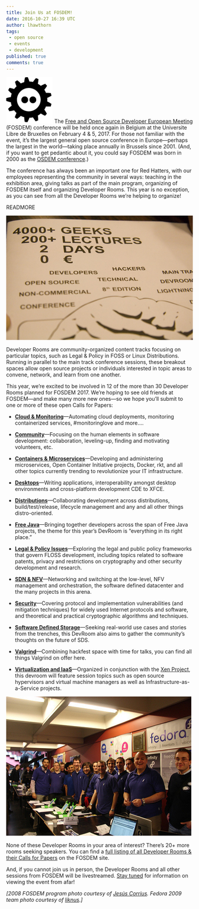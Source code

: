 ```yaml
---
title: Join Us at FOSDEM!
date: 2016-10-27 16:39 UTC
author: lhawthorn
tags:
 - open source
 - events
 - development
published: true
comments: true
---
```

![fosdem Logo](/images/blog/fosdem2015.png) The [Free and Open Source Developer European Meeting](http://fosdem.org) (FOSDEM) conference will be held once again in Belgium at the Universite Libre de Bruxelles on February 4 & 5, 2017. For those not familiar with the event, it’s the largest general open source conference in Europe&mdash;perhaps the largest in the world&mdash;taking place annually in Brussels since 2001. (And, if you want to get pedantic about it, you could say FOSDEM was born in 2000 as the [OSDEM conference](https://fosdem.org/2017/about/).)

The conference has always been an important one for Red Hatters, with our employees representing the community in several ways:  teaching in the exhibition area, giving talks as part of the main program, organizing of FOSDEM itself and organizing Developer Rooms. This year is no exception, as you can see from all the Developer Rooms we’re helping to organize!

READMORE

![fosdem program](/images/blog/fosdemprogram.jpg)

Developer Rooms are community-organized content tracks focusing on particular topics, such as Legal & Policy in FOSS or Linux Distributions. Running in parallel to the main track conference sessions, these breakout spaces allow open source projects or individuals interested in topic areas to convene, network, and learn from one another.

This year, we’re excited to be involved in 12 of the more than 30 Developer Rooms planned for FOSDEM 2017.  We’re hoping to see old friends at FOSDEM&mdash;and make many more new ones&mdash;so we hope you’ll submit to one or more of these open Calls for Papers:

* **[Cloud & Monitoring](https://lists.fosdem.org/pipermail/fosdem/2016-October/002490.html)**&mdash;Automating cloud deployments, monitoring containerized services, #monitoringlove and more….

* **[Community](https://lists.fosdem.org/pipermail/fosdem/2016-October/002470.html)**&mdash;Focusing on the human elements in software development: collaboration, leveling-up, finding and motivating volunteers, etc.

* **[Containers & Microservices](https://lists.fosdem.org/pipermail/fosdem/2016-October/002490.html)**&mdash;Developing and administering microservices, Open Container Initiative projects, Docker, rkt, and all other topics currently trending to revolutionize your IT infrastructure.

* **[Desktops](https://lists.fosdem.org/pipermail/fosdem/2016-October/002477.html)**&mdash;Writing applications, interoperability amongst desktop environments and cross-platform development CDE to XFCE.

* **[Distributions](https://lists.fosdem.org/pipermail/fosdem/2016-October/002483.html)**&mdash;Collaborating development across distributions, build/test/release, lifecycle management and any and all other things distro-oriented.

* **[Free Java](https://lists.fosdem.org/pipermail/fosdem/2016-October/002482.html)**&mdash;Bringing together developers across the span of Free Java projects, the theme for this year’s DevRoom is “everything in its right place.”

* **[Legal & Policy Issues](https://lists.fosdem.org/pipermail/fosdem/2016-October/002462.html)**&mdash;Exploring the legal and public policy frameworks that govern FLOSS development, including topics related to software patents, privacy and restrictions on cryptography and other security development and research.

* **[SDN & NFV](https://blogs.gnome.org/bolsh/2016/10/19/fosdem-sdn-nfv-devroom-call-for-content/)**&mdash;Networking and switching at the low-level, NFV management and orchestration, the software defined datacenter and the many projects in this arena.

* **[Security](https://github.com/security-devroom/fosdem-2017)**&mdash;Covering protocol and implementation vulnerabilities (and mitigation techniques) for widely used Internet protocols and software, and theoretical and practical cryptographic algorithms and techniques.

* **[Software Defined Storage](http://ceph.com/community/fosdem-2017-software-defined-storage-devroom/)**&mdash;Seeking real-world use cases and stories from the trenches, this DevRoom also aims to gather the community’s thoughts on the future of SDS.

* **[Valgrind](https://lists.fosdem.org/pipermail/fosdem/2016-October/002467.html)**&mdash;Combining hackfest space with time for talks, you can find all things Valgrind on offer here.

* **[Virtualization and IaaS](http://www.ovirt.org/blog/2016/10/call-for-proposal-fosdem-2017/)**&mdash;Organized in conjunction with the [Xen Project](https://www.xenproject.org/), this devroom will feature session topics such as open source hypervisors and virtual machine managers as well as Infrastructure-as-a-Service projects.

![fosdem fedora team](/images/blog/fosdemfedora.jpg)

None of these Developer Rooms in your area of interest? There’s 20+ more rooms seeking speakers. You can find a [full listing of all Developer Rooms & their Calls for Papers](https://fosdem.org/2017/news/2016-10-10-accepted-developer-rooms/) on the FOSDEM site.

And, if you cannot join us in person, the Developer Rooms and all other sessions from FOSDEM will be livestreamed. [Stay tuned](https://fosdem.org/2017/news/) for information on viewing the event from afar!

*[2008 FOSDEM program photo courtesy of [Jesús Corrius](https://www.flickr.com/photos/jcorrius/). Fedora 2009 team photo courtesy of [liknus](https://www.flickr.com/photos/9607398@N08/).]*
